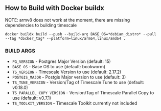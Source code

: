 ## How to Build with Docker buildx
NOTE: armv8 does not work at the moment, there are missing dependencies to building timescale

	docker buildx build --push --build-arg BASE_OS=*debian_distro* --pull --tag *docker_tag* --platform=linux/arm64,linux/amd64 .

### BUILD ARGS
- `PG_VERSION` - Postgres Major Version (default: 15)
- `BASE_OS` - Base OS to use (default: bookworm)
- `TS_VERSION` - Timescale Version to use (default: 2.17.2)
- `POSTGIS_MAJOR` -  Postgis Major version to use (default: 3)
- `TS_TUNE_VERSION` - Version/Tag of Timescale Tune to use (default: v0.18.0)
- `TS_PARALLEL_COPY_VERSION` - Version/Tag of Timescale Parallel Copy to use (default: v0.7.1)
- `TS_TOOLKIT_VERSION` - Timescale Toolkit currently not included
